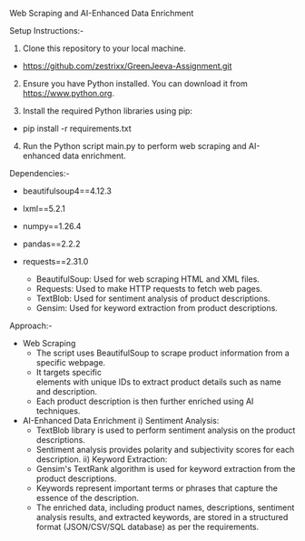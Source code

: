 Web Scraping and AI-Enhanced Data Enrichment

Setup Instructions:-
1. Clone this repository to your local machine.
  - https://github.com/zestrixx/GreenJeeva-Assignment.git

2. Ensure you have Python installed. You can download it from https://www.python.org.

3. Install the required Python libraries using pip:
  - pip install -r requirements.txt

4. Run the Python script main.py to perform web scraping and AI-enhanced data enrichment.

Dependencies:-
  - beautifulsoup4==4.12.3
  - lxml==5.2.1
  - numpy==1.26.4
  - pandas==2.2.2
  - requests==2.31.0
  
    - BeautifulSoup: Used for web scraping HTML and XML files.
    - Requests: Used to make HTTP requests to fetch web pages.
    - TextBlob: Used for sentiment analysis of product descriptions.
    - Gensim: Used for keyword extraction from product descriptions.

Approach:-
  - Web Scraping
    - The script uses BeautifulSoup to scrape product information from a specific webpage.
    - It targets specific <div> elements with unique IDs to extract product details such as name and description.
    - Each product description is then further enriched using AI techniques.
  - AI-Enhanced Data Enrichment
    i) Sentiment Analysis:
      - TextBlob library is used to perform sentiment analysis on the product descriptions.
      - Sentiment analysis provides polarity and subjectivity scores for each description.
    ii) Keyword Extraction:
      - Gensim's TextRank algorithm is used for keyword extraction from the product descriptions.
      - Keywords represent important terms or phrases that capture the essence of the description.
      - The enriched data, including product names, descriptions, sentiment analysis results, and extracted keywords, are stored in a structured format (JSON/CSV/SQL database) as per the requirements.

